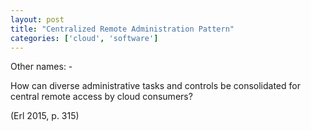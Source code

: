 ```yaml
---
layout: post
title: "Centralized Remote Administration Pattern"
categories: ['cloud', 'software']
---
```


Other names: -

How can diverse administrative tasks and controls be consolidated for
central remote access by cloud consumers?

(Erl 2015, p. 315)
